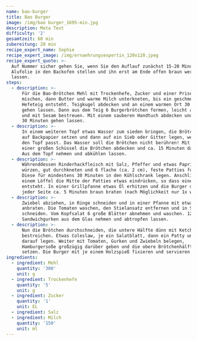 ```yaml
---
name: bao-burger
title: Bao Burger
image: /img/bao burger_1695-min.jpg
description: Meta Text
difficulty: '2'
gesamtzeit: 60 min
zubereitung: 20 min
recipe_expert_name: Sophie
recipe_expert_image: /img/ernaehrungsexpertin_120x120.jpeg
recipe_expert_quote: >-
  Auf Nummer sicher gehen Sie, wenn Sie den Auflauf zunächst 15-20 Minuten mit
  Alufolie in den Backofen stellen und ihn erst am Ende offen braun werden
  lassen.
steps:
  - description: >-
      Für die Bao-Brötchen Mehl mit Trockenhefe, Zucker und einer Prise Salz
      mischen, dann Butter und warme Milch unterkneten, bis ein geschmeidiger
      Hefeteig entsteht. Teigkugel abdecken und an einem warmen Ort 30 Minuten
      gehen lassen. Dann aus dem Teig 6 Burgerbrötchen formen, leicht anfeuchten
      und mit Sesam bestreuen. Mit einem sauberen Handtuch abdecken und nochmals
      30 Minuten gehen lassen.
  - description: >-
      In einem weiteren Topf etwas Wasser zum sieden bringen, die Brötchen erst
      auf Backpapier setzen und dann auf ein Sieb oder Gitter legen, welches in
      den Topf passt. Das Wasser soll die Brötchen nicht berühren! Mit Hilfe
      einer großen Schüssel die Brötchen abdecken und ca. 15 Minuten dampfgaren.
      Aus dem Topf nehmen und abkühlen lassen.
  - description: >-
      Währenddessen Rinderhackfleisch mit Salz, Pfeffer und etwas Paprikapulver
      würzen, gut durchkneten und 6 flache (ca. 2 cm), feste Patties formen.
      Diese für mindestens 30 Minuten in den Kühlschrank legen. Anschließend mit
      einem Löffel die Mitte der Patties etwas eindrücken, so dass eine Mulde
      entsteht. In einer Grillpfanne etwas Öl erhitzen und die Burger darin von
      jeder Seite ca. 5 Minuten braun braten (nach Möglichkeit nur 1x wenden)
  - description: >-
      Zwiebel abziehen, in Ringe schneiden und in einer Pfanne mit etwas Öl
      anbraten. Die Tomaten waschen, den Stielansatz entfernen und in Scheiben
      schneiden. Vom Kopfsalat 6 große Blätter abnehmen und waschen. 12
      Sandwichgurken aus dem Glas nehmen und abtropfen lassen.
  - description: >-
      Nun die Brötchen durchschneiden, die untere Hälfte dünn mit Ketchup
      bestreichen. Etwas Coleslaw, je ein Salatblatt, dann ein Patty und Käse
      darauf legen. Weiter mit Tomaten, Gurken und Zwiebeln belegen,
      Hamburgersoße großzügig darüber geben und die obere Brötchenhälfte darauf
      setzen. Die Burger mit je einem Holzspieß fixieren und servieren.
ingredients:
  - ingredient: Mehl
    quantity: '300'
    unit: g
  - ingredient: Trockenhefe
    quantity: '5'
    unit: g
  - ingredient: Zucker
    quantity: '1'
    unit: EL
  - ingredient: Salz
  - ingredient: Milch
    quantity: '150'
    unit: ml
---
```


